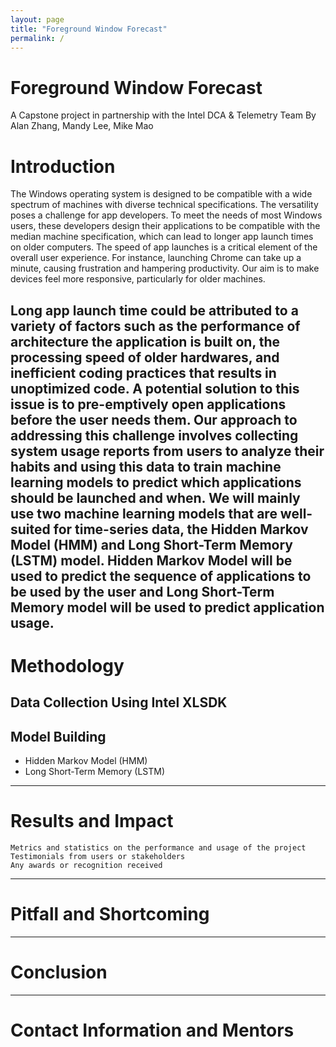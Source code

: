 ```yaml
---
layout: page
title: "Foreground Window Forecast"
permalink: /
---
```


# Foreground Window Forecast
A Capstone project in partnership with the Intel DCA & Telemetry Team
By Alan Zhang, Mandy Lee, Mike Mao

# Introduction

The Windows operating system is designed to be compatible with a wide spectrum of machines with diverse technical specifications. The versatility poses a challenge for app developers. To meet the needs of most Windows users, these developers design their applications to be compatible with the median machine specification, which can lead to longer app launch times on older computers. The speed of app launches is a critical element of the overall user experience. For instance, launching Chrome can take up a minute, causing frustration and hampering productivity. Our aim is to make devices feel more responsive, particularly for older machines.

Long app launch time could be attributed to a variety of factors such as the performance of architecture the application is built on, the processing speed of older hardwares, and inefficient coding practices that results in unoptimized code. A potential solution to this issue is to pre-emptively open applications before the user needs them. Our approach to addressing this challenge involves collecting system usage reports from users to analyze their habits and using this data to train machine learning models to predict which applications should be launched and when. We will mainly use two machine learning models that are well-suited for time-series data, the Hidden Markov Model (HMM) and Long Short-Term Memory (LSTM) model. Hidden Markov Model will be used to predict the sequence of applications to be used by the user and Long Short-Term Memory model will be used to predict application usage.
---
# Methodology
## Data Collection Using Intel XLSDK
## Model Building
- Hidden Markov Model (HMM)
- Long Short-Term Memory (LSTM)
---
# Results and Impact

    Metrics and statistics on the performance and usage of the project
    Testimonials from users or stakeholders
    Any awards or recognition received
---
# Pitfall and Shortcoming
---
# Conclusion
---
# Contact Information and Mentors
